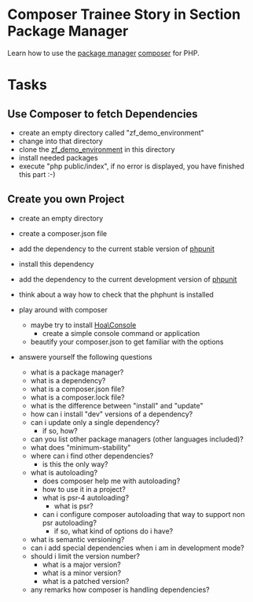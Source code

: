 # Composer Trainee Story in Section Package Manager

Learn how to use the [package manager](http://en.wikipedia.org/wiki/Package_management_system) [composer](https://getcomposer.org/) for PHP.

# Tasks

## Use Composer to fetch Dependencies

* create an empty directory called "zf_demo_environment"
* change into that directory
* clone the [zf_demo_environment](https://github.com/bazzline/zf_demo_environment) in this directory
* install needed packages
* execute "php public/index", if no error is displayed, you have finished this part :-)

## Create you own Project

* create an empty directory
* create a composer.json file
* add the dependency to the current stable version of [phpunit](https://phpunit.de/)
* install this dependency
* add the dependency to the current development version of [phpunit](https://phpunit.de/)
* think about a way how to check that the phphunt is installed
* play around with composer
    * maybe try to install [Hoa\Console](https://github.com/hoaproject/Console)
        * create a simple console command or application
   * beautify your composer.json to get familiar with the options

* answere yourself the following questions
    * what is a package manager?
    * what is a dependency?
    * what is a composer.json file?
    * what is a composer.lock file?
    * what is the difference between "install" and "update"
    * how can i install "dev" versions of a dependency?
    * can i update only a single dependency?
        * if so, how?
    * can you list other package managers (other languages included)?
    * what does "minimum-stability"
    * where can i find other dependencies?
        * is this the only way?
    * what is autoloading?
        * does composer help me with autoloading?
        * how to use it in a project?
        * what is psr-4 autoloading?
            * what is psr?
        * can i configure composer autoloading that way to support non psr autoloading?
            * if so, what kind of options do i have?
    * what is semantic versioning?
    * can i add special dependencies when i am in development mode?
    * should i limit the version number?
        * what is a major version?
        * what is a minor version?
        * what is a patched version?
    * any remarks how composer is handling dependencies?
